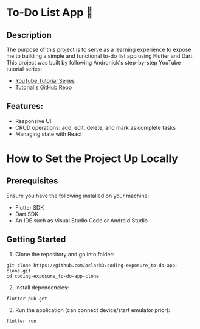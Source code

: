 # To-Do List App 📝

## Description

The purpose of this project is to serve as a learning experience to expose me to building a simple and functional to-do list app using Flutter and Dart. This project was built by following Andronick's step-by-step YouTube tutorial series:
- [YouTube Tutorial Series](https://www.youtube.com/playlist?list=PLesyDHXnnTyM5nC88Ebh8KnUdxu6cvCDJ)
- [Tutorial's GitHub Repo](https://github.com/martusheff/flutter-to-do-list)

## Features:

- Responsive UI
- CRUD operations: add, edit, delete, and mark as complete tasks
- Managing state with React

# How to Set the Project Up Locally

## Prerequisites

Ensure you have the following installed on your machine:

- Flutter SDK
- Dart SDK
- An IDE such as Visual Studio Code or Android Studio

## Getting Started

1. Clone the repository and go into folder:
```
git clone https://github.com/oclark3/coding-exposure_to-do-app-clone.git
cd coding-exposure_to-do-app-clone
```

2. Install dependencies:
```
flutter pub get
```

3. Run the application (can connect device/start emulator prior):
```
flutter run
```